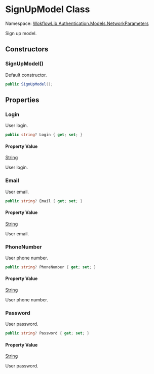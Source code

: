 # SignUpModel Class 

Namespace: [WokflowLib.Authentication.Models.NetworkParameters](WokflowLib.Authentication.Models.NetworkParameters.md)

Sign up model.

## Constructors 

### SignUpModel()

Default constructor.

```C#
public SignUpModel();
```

## Properties 

### Login

User login.

```C#
public string? Login { get; set; }
```

#### Property Value

[String](https://learn.microsoft.com/en-us/dotnet/api/system.string)

User login.

### Email

User email.

```C#
public string? Email { get; set; }
```

#### Property Value

[String](https://learn.microsoft.com/en-us/dotnet/api/system.string)

User email.

### PhoneNumber

User phone number.

```C#
public string? PhoneNumber { get; set; }
```

#### Property Value

[String](https://learn.microsoft.com/en-us/dotnet/api/system.string)

User phone number.

### Password

User password.

```C#
public string? Password { get; set; }
```

#### Property Value

[String](https://learn.microsoft.com/en-us/dotnet/api/system.string)

User password.
